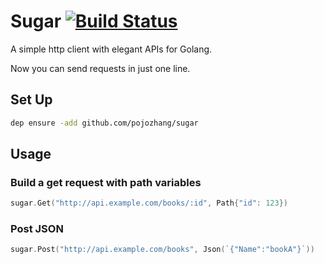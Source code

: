 # Sugar  [![Build Status](https://travis-ci.org/pojozhang/sugar.svg?branch=master)](https://travis-ci.org/pojozhang/sugar)

A simple http client with elegant APIs for Golang.

Now you can send requests in just one line.


## Set Up
```bash
dep ensure -add github.com/pojozhang/sugar
```

## Usage

### Build a get request with path variables
```go
sugar.Get("http://api.example.com/books/:id", Path{"id": 123})
```

### Post JSON
```go
sugar.Post("http://api.example.com/books", Json(`{"Name":"bookA"}`))
```
